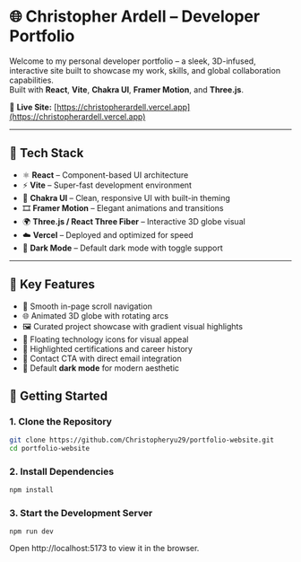 # 🌐 Christopher Ardell – Developer Portfolio

Welcome to my personal developer portfolio – a sleek, 3D-infused, interactive site built to showcase my work, skills, and global collaboration capabilities.  
Built with **React**, **Vite**, **Chakra UI**, **Framer Motion**, and **Three.js**.

🔗 **Live Site:** [https://christopherardell.vercel.app](https://christopherardell.vercel.app)

---

## 🧰 Tech Stack

- ⚛️ **React** – Component-based UI architecture  
- ⚡ **Vite** – Super-fast development environment  
- 🎨 **Chakra UI** – Clean, responsive UI with built-in theming  
- 🎞 **Framer Motion** – Elegant animations and transitions  
- 🌍 **Three.js / React Three Fiber** – Interactive 3D globe visual  
- ☁️ **Vercel** – Deployed and optimized for speed  
- 🌙 **Dark Mode** – Default dark mode with toggle support

---

## 🎯 Key Features

- 🧭 Smooth in-page scroll navigation
- 🌐 Animated 3D globe with rotating arcs
- 🖼️ Curated project showcase with gradient visual highlights
- 🧠 Floating technology icons for visual appeal
- 📜 Highlighted certifications and career history
- 💌 Contact CTA with direct email integration
- 🎨 Default **dark mode** for modern aesthetic



## 🚀 Getting Started

### 1. Clone the Repository

```bash
git clone https://github.com/Christopheryu29/portfolio-website.git
cd portfolio-website
```
### 2. Install Dependencies

```bash
npm install
```
### 3. Start the Development Server
```
npm run dev
```

Open http://localhost:5173 to view it in the browser.

